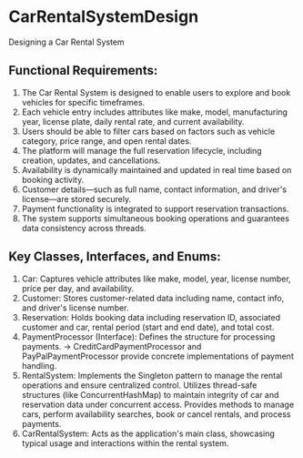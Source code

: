 # CarRentalSystemDesign

Designing a Car Rental System

## Functional Requirements:
1. The Car Rental System is designed to enable users to explore and book vehicles for specific timeframes.
2. Each vehicle entry includes attributes like make, model, manufacturing year, license plate, daily rental rate, and current availability.
3. Users should be able to filter cars based on factors such as vehicle category, price range, and open rental dates.
4. The platform will manage the full reservation lifecycle, including creation, updates, and cancellations.
5. Availability is dynamically maintained and updated in real time based on booking activity.
6. Customer details—such as full name, contact information, and driver's license—are stored securely.
7. Payment functionality is integrated to support reservation transactions.
8. The system supports simultaneous booking operations and guarantees data consistency across threads.

## Key Classes, Interfaces, and Enums:
1. Car: Captures vehicle attributes like make, model, year, license number, price per day, and availability.
2. Customer: Stores customer-related data including name, contact info, and driver's license number.
3. Reservation: Holds booking data including reservation ID, associated customer and car, rental period (start and end date), and total cost.
4. PaymentProcessor (Interface): Defines the structure for processing payments. -> CreditCardPaymentProcessor and PayPalPaymentProcessor provide concrete implementations of payment handling.
5. RentalSystem: Implements the Singleton pattern to manage the rental operations and ensure centralized control. Utilizes thread-safe structures (like ConcurrentHashMap) to maintain integrity of car and reservation data under concurrent access. Provides methods to manage cars, perform availability searches, book or cancel rentals, and process payments.
6. CarRentalSystem: Acts as the application's main class, showcasing typical usage and interactions within the rental system.
